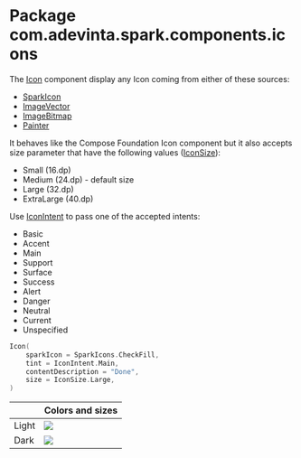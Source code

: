 # Package com.adevinta.spark.components.icons

The [Icon](https://spark.adevinta.com/1186e1705/p/11373f-icon/b/80bf01) component display any Icon
coming from either of these sources:

- [SparkIcon](https://github.com/adevinta/spark-android/blob/main/spark-icons/src/main/kotlin/com/adevinta/spark/icons/SparkIcon.kt)
- [ImageVector](https://developer.android.com/reference/kotlin/androidx/compose/ui/graphics/vector/ImageVector)
- [ImageBitmap](https://developer.android.com/reference/kotlin/androidx/compose/ui/graphics/ImageBitmap)
- [Painter](https://developer.android.com/reference/kotlin/androidx/compose/ui/graphics/painter/Painter)

It behaves like the Compose Foundation Icon component but it also accepts size parameter that have
the following values ([IconSize](IconDefaults.kt)):

- Small (16.dp)
- Medium (24.dp) - default size
- Large (32.dp)
- ExtraLarge (40.dp)

Use [IconIntent](IconIntent.kt) to pass one of the accepted intents:
- Basic
- Accent
- Main
- Support
- Surface
- Success
- Alert
- Danger
- Neutral
- Current
- Unspecified

```kotlin
Icon(
    sparkIcon = SparkIcons.CheckFill,
    tint = IconIntent.Main,
    contentDescription = "Done",
    size = IconSize.Large,
)
```

|       | Colors and sizes                                                                              |
|-------|-----------------------------------------------------------------------------------------------|
| Light | ![](../../images/com.adevinta.spark_PreviewScreenshotTests_preview_tests_icon_icon_light.png) |
| Dark  | ![](../../images/com.adevinta.spark_PreviewScreenshotTests_preview_tests_icon_icon_dark.png)  |
